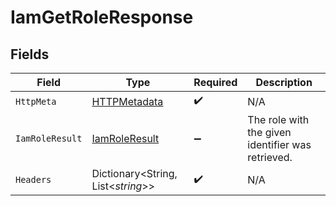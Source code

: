 # IamGetRoleResponse


## Fields

| Field                                                     | Type                                                      | Required                                                  | Description                                               |
| --------------------------------------------------------- | --------------------------------------------------------- | --------------------------------------------------------- | --------------------------------------------------------- |
| `HttpMeta`                                                | [HTTPMetadata](../../Models/Components/HTTPMetadata.md)   | :heavy_check_mark:                                        | N/A                                                       |
| `IamRoleResult`                                           | [IamRoleResult](../../Models/Components/IamRoleResult.md) | :heavy_minus_sign:                                        | The role with the given identifier was retrieved.         |
| `Headers`                                                 | Dictionary<String, List<*string*>>                        | :heavy_check_mark:                                        | N/A                                                       |